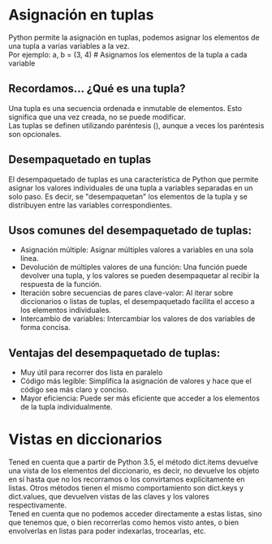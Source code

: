 # Asignación en tuplas
Python permite la asignación en tuplas, podemos asignar los elementos de una tupla a varias variables a la vez.  
Por ejemplo: a, b = (3, 4) # Asignamos los elementos de la tupla a cada variable  

## Recordamos... ¿Qué es una tupla?

Una tupla es una secuencia ordenada e inmutable de elementos. Esto significa que una vez creada, no se puede modificar.  
Las tuplas se definen utilizando paréntesis (), aunque a veces los paréntesis son opcionales.  

## Desempaquetado en tuplas
El desempaquetado de tuplas es una característica de Python que permite asignar los valores individuales de una tupla a variables separadas en un solo paso. Es decir, se "desempaquetan" los elementos de la tupla y se distribuyen entre las variables correspondientes.  

## Usos comunes del desempaquetado de tuplas:
- Asignación múltiple: Asignar múltiples valores a variables en una sola línea.  
- Devolución de múltiples valores de una función: Una función puede devolver una tupla, y los valores se pueden desempaquetar al recibir la respuesta de la función.  
- Iteración sobre secuencias de pares clave-valor: Al iterar sobre diccionarios o listas de tuplas, el desempaquetado facilita el acceso a los elementos individuales.  
- Intercambio de variables: Intercambiar los valores de dos variables de forma concisa.  

## Ventajas del desempaquetado de tuplas:

- Muy útil para recorrer dos lista en paralelo
- Código más legible: Simplifica la asignación de valores y hace que el código sea más claro y conciso.  
- Mayor eficiencia: Puede ser más eficiente que acceder a los elementos de la tupla individualmente.  

# Vistas en diccionarios
Tened en cuenta que a partir de Python 3.5, el método dict.items devuelve una vista de los elementos del diccionario, es decir, no devuelve los objeto en sí hasta que no los recorramos o los convirtamos explícitamente en listas. Otros métodos tienen el mismo comportamiento son dict.keys y dict.values, que devuelven vistas de las claves y los valores respectivamente.  
Tened en cuenta que no podemos acceder directamente a estas listas, sino que tenemos que, o bien recorrerlas como hemos visto antes, o bien envolverlas en listas para poder indexarlas, trocearlas, etc.  